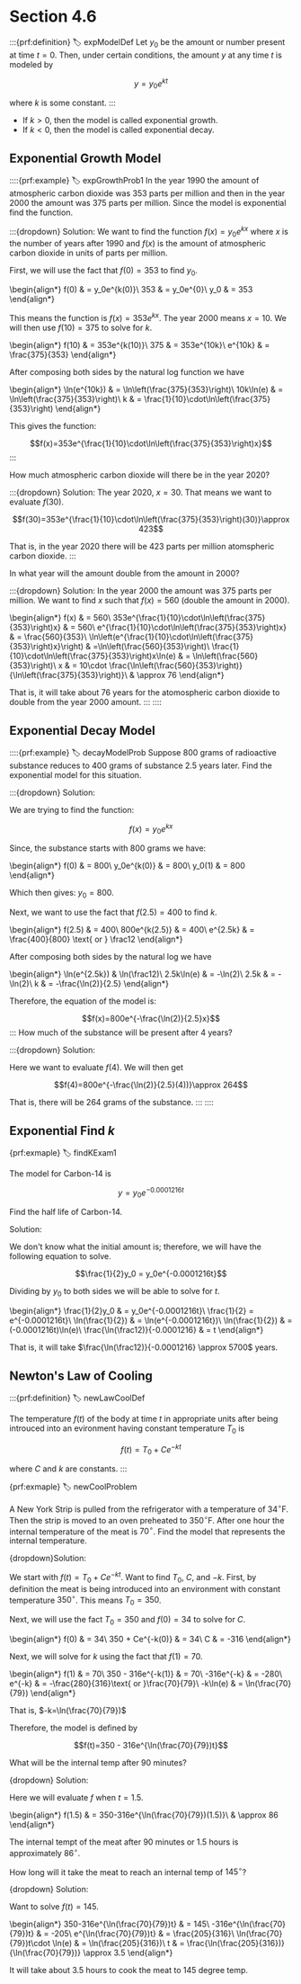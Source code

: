 # Section 4.6

:::{prf:definition}
:label: expModelDef
Let $y_0$ be the amount or number present at time $t=0$. Then, under certain conditions, the amount $y$ at any time $t$ is modeled by 

$$y=y_0e^{kt}$$

where $k$ is some constant.
:::

* If $k>0$, then the model is called exponential growth.
* If $k<0$, then the model is called exponential decay.

## Exponential Growth Model

::::{prf:example}
:label: expGrowthProb1
In the year 1990 the amount of atmospheric carbon dioxide was $353$ parts per million and then in the year 2000 the amount was $375$ parts per million. Since the model is exponential find the function.

:::{dropdown} Solution:
We want to find the function $f(x)=y_0e^{kx}$ where $x$ is the number of years after 1990 and $f(x)$ is the amount of atmospheric carbon dioxide in units of parts per million.

First, we will use the fact that $f(0)=353$ to find $y_0$.

\begin{align*}
    f(0) & = y_0e^{k(0)}\\
    353 & = y_0e^{0}\\
    y_0 & = 353
\end{align*}

This means the function is $f(x)=353e^{kx}$. The year 2000 means $x=10$. We will then use $f(10)=375$ to solve for $k$.

\begin{align*}
    f(10) & = 353e^{k(10)}\\
    375 & = 353e^{10k}\\
    e^{10k} & = \frac{375}{353}
\end{align*}

After composing both sides by the natural log function we have 

\begin{align*}
    \ln(e^{10k}) & = \ln\left(\frac{375}{353}\right)\\
    10k\ln(e) & = \ln\left(\frac{375}{353}\right)\\
    k & = \frac{1}{10}\cdot\ln\left(\frac{375}{353}\right)
\end{align*}

This gives the function:

$$f(x)=353e^{\frac{1}{10}\cdot\ln\left(\frac{375}{353}\right)x}$$
:::

How much atmospheric carbon dioxide will there be in the year 2020?

:::{dropdown} Solution:
The year 2020, $x=30$. That means we want to evaluate $f(30)$.

$$f(30)=353e^{\frac{1}{10}\cdot\ln\left(\frac{375}{353}\right)(30)}\approx 423$$

That is, in the year 2020 there will be 423 parts per million atomspheric carbon dioxide.
:::

In what year will the amount double from the amount in 2000?

:::{dropdown} Solution:
In the year 2000 the amount was 375 parts per million. We want to find $x$ such that $f(x)=560$ (double the amount in 2000).

\begin{align*}
    f(x) & = 560\\
    353e^{\frac{1}{10}\cdot\ln\left(\frac{375}{353}\right)x} & = 560\\
    e^{\frac{1}{10}\cdot\ln\left(\frac{375}{353}\right)x} & = \frac{560}{353}\\
    \ln\left(e^{\frac{1}{10}\cdot\ln\left(\frac{375}{353}\right)x}\right) & =\ln\left(\frac{560}{353}\right)\\
    \frac{1}{10}\cdot\ln\left(\frac{375}{353}\right)x\ln(e) & = \ln\left(\frac{560}{353}\right)\\
    x & = 10\cdot \frac{\ln\left(\frac{560}{353}\right)}{\ln\left(\frac{375}{353}\right)}\\
    & \approx 76
\end{align*}

That is, it will take about 76 years for the atomospheric carbon dioxide to double from the year 2000 amount.
:::
::::

## Exponential Decay Model

::::{prf:example}
:label: decayModelProb
Suppose 800 grams of radioactive substance reduces to 400 grams of substance 2.5 years later. Find the exponential model for this situation.

:::{dropdown} Solution:

We are trying to find the function:

$$f(x)=y_0e^{kx}$$

Since, the substance starts with 800 grams we have:

\begin{align*}
    f(0) & = 800\\
    y_0e^{k(0)} & = 800\\
    y_0(1) & = 800
\end{align*}

Which then gives: $y_0=800$.

Next, we want to use the fact that $f(2.5)=400$ to find $k$.

\begin{align*}
    f(2.5) & = 400\\
    800e^{k(2.5)} & = 400\\
    e^{2.5k} & = \frac{400}{800} \text{ or } \frac12
\end{align*}

After composing both sides by the natural log we have

\begin{align*}
    \ln(e^{2.5k}) & \ln(\frac12)\\
    2.5k\ln(e) & = -\ln(2)\\
    2.5k & = -\ln(2)\\
    k & = -\frac{\ln(2)}{2.5}
\end{align*}

Therefore, the equation of the model is:

$$f(x)=800e^{-\frac{\ln(2)}{2.5}x}$$
:::
How much of the substance will be present after 4 years?

:::{dropdown} Solution:

Here we want to evaluate $f(4)$. We will then get

$$f(4)=800e^{-\frac{\ln(2)}{2.5}(4))}\approx 264$$

That is, there will be 264 grams of the substance.
:::
::::

## Exponential Find $k$

{prf:exmaple}
:label: findKExam1

The model for Carbon-14 is 

$$y=y_0e^{-0.0001216t}$$

Find the half life of Carbon-14.

Solution:

We don't know what the initial amount is; therefore, we will have the following equation to solve.

$$\frac{1}{2}y_0 = y_0e^{-0.0001216t}$$

Dividing by $y_0$ to both sides we will be able to solve for $t$.

\begin{align*}
    \frac{1}{2}y_0 & = y_0e^{-0.0001216t}\\
    \frac{1}{2} = e^{-0.0001216t}\\
    \ln(\frac{1}{2}) & = \ln(e^{-0.0001216t})\\
    \ln(\frac{1}{2}) & = (-0.0001216t)\ln(e)\\
    \frac{\ln(\frac12)}{-0.0001216} & = t
\end{align*}

That is, it will take $\frac{\ln(\frac12)}{-0.0001216} \approx 5700$ years.

## Newton's Law of Cooling

:::{prf:definition}
:label: newLawCoolDef

The temperature $f(t)$ of the body at time $t$ in appropriate units after being introuced into an evironment having constant temperature $T_0$ is

$$f(t) = T_0 + Ce^{-kt}$$

where $C$ and $k$ are constants.
:::

{prf:exmaple}
:label: newCoolProblem

A New York Strip is pulled from the refrigerator with a temperature of $34^{\circ}\text{F}$. Then the strip is moved to an oven preheated to $350^{\circ}\text{F}$. After one hour the internal temperature of the meat is $70^{\circ}$. Find the model that represents the internal temperature.

{dropdown}Solution:

We start with $f(t)=T_0+Ce^{-kt}$. Want to find $T_0$, $C$, and $-k$. First, by definition the meat is being introduced into an environment with constant temperature $350^{\circ}$. This means $T_0=350$.

Next, we will use the fact $T_0=350$ and $f(0)=34$ to solve for $C$.

\begin{align*}
    f(0) & = 34\\
    350 + Ce^{-k(0)} & = 34\\
    C & = -316
\end{align*}

Next, we will solve for $k$ using the fact that $f(1)=70$.

\begin{align*}
    f(1) & = 70\\
    350 - 316e^{-k(1)} & = 70\\
    -316e^{-k} & = -280\\
    e^{-k} & = -\frac{280}{316}\text{ or }\frac{70}{79}\\
    -k\ln(e) & = \ln(\frac{70}{79})
\end{align*}

That is, $-k=\ln(\frac{70}{79})$

Therefore, the model is defined by

$$f(t)=350 - 316e^{\ln(\frac{70}{79})t}$$

What will be the internal temp after 90 minutes?

{dropdown} Solution:

Here we will evaluate $f$ when $t=1.5$.

\begin{align*}
    f(1.5) & = 350-316e^{\ln(\frac{70}{79})(1.5)}\\
    & \approx 86
\end{align*}

The internal tempt of the meat after 90 minutes or 1.5 hours is approximately $86^{\circ}$.

How long will it take the meat to reach an internal temp of $145^{\circ}$?

{dropdown} Solution:

Want to solve $f(t)=145$.

\begin{align*}
    350-316e^{\ln(\frac{70}{79})t} & = 145\\
    -316e^{\ln(\frac{70}{79})t} & = -205\\
    e^{\ln(\frac{70}{79})t} & = \frac{205}{316}\\
    \ln(\frac{70}{79})t\cdot \ln(e) & = \ln(\frac{205}{316})\\
    t & = \frac{\ln(\frac{205}{316})}{\ln(\frac{70}{79})} \approx 3.5
\end{align*}

It will take about 3.5 hours to cook the meat to 145 degree temp.


